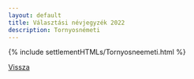 ```yaml
---
layout: default
title: Választási névjegyzék 2022
description: Tornyosnémeti
---
```


{% include settlementHTMLs/Tornyosneemeti.html %}

[Vissza](../)